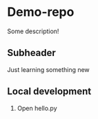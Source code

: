 # Demo-repo

Some description!

## Subheader

Just learning something new

## Local development

1. Open hello.py